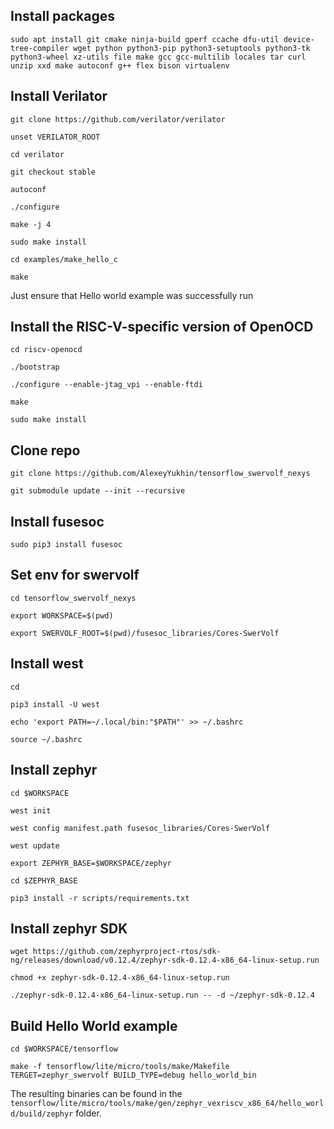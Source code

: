 ## Install packages

`sudo apt install git cmake ninja-build gperf ccache dfu-util device-tree-compiler wget python python3-pip python3-setuptools python3-tk python3-wheel xz-utils file make gcc gcc-multilib locales tar curl unzip xxd make autoconf g++ flex bison virtualenv`

## Install Verilator
`git clone https://github.com/verilator/verilator`

`unset VERILATOR_ROOT`

`cd verilator`

`git checkout stable`

`autoconf`

`./configure`

`make -j 4`

`sudo make install`

`cd examples/make_hello_c`

`make`

Just ensure that Hello world example was successfully run

## Install the RISC-V-specific version of OpenOCD
`cd riscv-openocd`

`./bootstrap`

`./configure --enable-jtag_vpi --enable-ftdi`

`make`

`sudo make install`

## Clone repo
`git clone https://github.com/AlexeyYukhin/tensorflow_swervolf_nexys`

`git submodule update --init --recursive`

## Install fusesoc
`sudo pip3 install fusesoc`

## Set env for swervolf
`cd tensorflow_swervolf_nexys`

`export WORKSPACE=$(pwd)`

`export SWERVOLF_ROOT=$(pwd)/fusesoc_libraries/Cores-SwerVolf`

## Install west
`cd`

`pip3 install -U west`

`echo 'export PATH=~/.local/bin:"$PATH"' >> ~/.bashrc`

`source ~/.bashrc`

## Install zephyr
`cd $WORKSPACE`

`west init`

`west config manifest.path fusesoc_libraries/Cores-SwerVolf`

`west update`

`export ZEPHYR_BASE=$WORKSPACE/zephyr`

`cd $ZEPHYR_BASE`

`pip3 install -r scripts/requirements.txt`

## Install zephyr SDK
`wget https://github.com/zephyrproject-rtos/sdk-ng/releases/download/v0.12.4/zephyr-sdk-0.12.4-x86_64-linux-setup.run`

`chmod +x zephyr-sdk-0.12.4-x86_64-linux-setup.run`

`./zephyr-sdk-0.12.4-x86_64-linux-setup.run -- -d ~/zephyr-sdk-0.12.4`

## Build Hello World example
`cd $WORKSPACE/tensorflow`

`make -f tensorflow/lite/micro/tools/make/Makefile TERGET=zephyr_swervolf BUILD_TYPE=debug hello_world_bin`

The resulting binaries can be found in the 
`tensorflow/lite/micro/tools/make/gen/zephyr_vexriscv_x86_64/hello_world/build/zephyr` folder.
